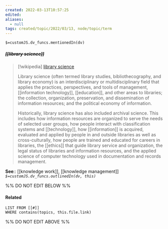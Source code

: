 ```yaml
---
created: 2022-03-13T10:57:25 
edited: 
aliases:
  - null
tags: created/topic/2022/03/13, node/topic/term
---
```

`$=customJS.dv_funcs.mentionedIn(dv)`

##### <s class="topic-title">[[library science]]</s>

> [!wikipedia] [library science](https://en.wikipedia.org/wiki/Library%20science)
> 
> Library science (often termed library studies, bibliothecography, and library economy) is an interdisciplinary or multidisciplinary field that applies the practices, perspectives, and tools of management, [[information technology]], [[education]], and other areas to libraries; the collection, organization, preservation, and dissemination of information resources; and the political economy of information. 
> 
> Historically, library science has also included archival science. This includes how information resources are organized to serve the needs of selected user groups, how people interact with classification systems and [[technology]], how [[information]] is acquired, evaluated and applied by people in and outside libraries as well as cross-culturally, how people are trained and educated for careers in libraries, the [[ethics]] that guide library service and organization, the legal status of libraries and information resources, and the applied science of computer technology used in documentation and records management.
> 

**See**:: [[knowledge work]], [[knowledge management]]
*`$=customJS.dv_funcs.outlinedIn(dv, this)`*

%% DO NOT EDIT BELOW %%

#### Related 

```dataview
LIST FROM [[#]]
WHERE contains(topics, this.file.link)
```
%% DO NOT EDIT ABOVE %%
